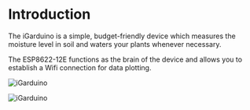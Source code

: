 <h1>Introduction</h1>

The iGarduino is a simple, budget-friendly device which measures the moisture level in soil and waters your plants whenever necessary.

The ESP8622-12E functions as the brain of the device and allows you to establish a Wifi connection for data plotting. 

![iGarduino](https://i.imgur.com/bCbWBgW.jpg)

![iGarduino](https://i.imgur.com/tsbl8O6.jpg)
